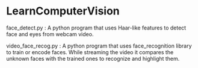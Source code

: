 # LearnComputerVision

face_detect.py : A python program that uses Haar-like features to detect face and eyes from webcam video.

video_face_recog.py : A python program that uses face_recognition library to train or encode faces. While streaming the video it compares the unknown faces with the trained ones to recognize and highlight them.
